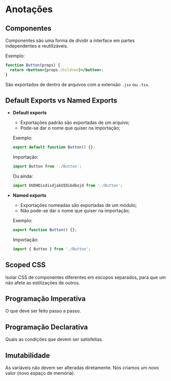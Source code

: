 # Anotações

## Componentes

Componentes são uma forma de dividir a interface em partes independentes e reutilizáveis.

Exemplo:
```jsx
function Button(props) {
  return <button>{props.children}</button>;
}
```

São exportados de dentro de arquivos com a extensão `.jsx` ou `.tsx`.

## Default Exports vs Named Exports

- **Default exports**
    - Exportações padrão são exportadas de um arquivo;
    - Pode-se dar o nome que quiser na importação;

    Exemplo:
    ```jsx
    export default function Button() {};
    ```

    Importação:
    ```jsx
    import Button from './Button';
    ```

    Ou ainda:
    ```jsx
    import DUDHDisdisdjakUIDibdbojd from './Button';
    ```

- **Named exports**
    - Exportações nomeadas são exportadas de um módulo;
    - Não pode-se dar o nome que quiser na importação;

    Exemplo:
    ```jsx
    export function Button() {};
    ```

    Importação:
    ```jsx
    import { Button } from './Button';
    ```

## Scoped CSS

Isolar CSS de componentes diferentes em escopos separados, para que um não afete as estilizações de outros. 


## Programação Imperativa

O que deve ser feito passo a passo.

## Programação Declarativa

Quais as condições que devem ser satisfeitas.


## Imutabilidade

As variáveis não devem ser alteradas diretamente. Nós criamos um novo valor (novo espaço de memória).
